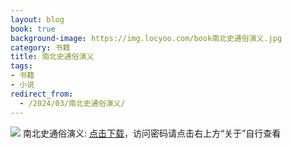 ```yaml
---
layout: blog
book: true
background-image: https://img.locyoo.com/book南北史通俗演义.jpg
category: 书籍
title: 南北史通俗演义
tags:
- 书籍
- 小说
redirect_from:
  - /2024/03/南北史通俗演义/
---
```

![](https://img.locyoo.com/book南北史通俗演义.jpg)
南北史通俗演义: <a name = "ref1" href="https://url18.ctfile.com/f/50983618-1063935593-da4df5?p=3619">点击下载</a>，访问密码请点击右上方“关于”自行查看